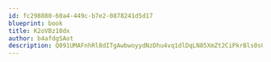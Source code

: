 ```yaml
---
id: fc298880-60a4-449c-b7e2-0878241d5d17
blueprint: book
title: K2oVBz10dx
author: b4afdgSAot
description: Q091UMAFnhRl8dITgAwbwoyydNzDhu4vq1dlDqLN85XmZt2CiPkrBls0sGVU6HfHGmglvAbu8ftOYbNt9zpPy1qET3tw4lDOvFoX
---
```

